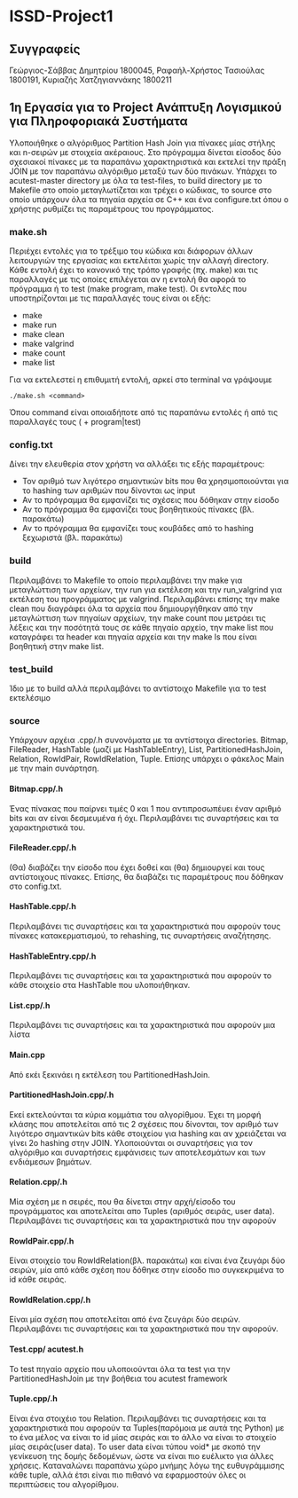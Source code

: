 # ISSD-Project1

## Συγγραφείς 
Γεώργιος-Σάββας Δημητρίου 1800045, Ραφαήλ-Χρήστος Τασιούλας 1800191, Κυριαζής Χατζηγιαννάκης 1800211

## 1η Εργασία για το Project Ανάπτυξη Λογισμικού για Πληροφοριακά Συστήματα
Υλοποιήθηκε ο αλγόριθμος Partition Hash Join για πίνακες μίας στήλης και n-σειρών με στοιχεία ακέραιους. 
Στο πρόγραμμα δίνεται είσοδος δύο σχεσιακοί πίνακες με τα παραπάνω χαρακτηριστικά και εκτελεί την πράξη JOIN με τον παραπάνω αλγόριθμο μεταξύ των δύο πινάκων.
Υπάρχει το acutest-master directory με όλα τα test-files, το build directory με το Makefile στο οποίο μεταγλωτίζεται και τρέχει ο κώδικας, 
το source στο οποίο υπάρχουν όλα τα πηγαία αρχεία σε C++ και ένα configure.txt όπου ο χρήστης ρυθμίζει τις παραμέτρους του προγράμματος.  

### make.sh
Περιέχει εντολές για το τρέξιμο του κώδικα και διάφορων άλλων λειτουργιών της εργασίας και εκτελέιται χωρίς την αλλαγή directory. Κάθε εντολή έχει το κανονικό της τρόπο γραφής (πχ. make) και τις παραλλαγές με τις οποίες επιλέγεται αν η εντολή θα αφορά το πρόγραμμα ή το test (make program, make test). Οι εντολές που υποστηρίζονται με τις παραλλαγές τους είναι οι εξής:
- make
- make run
- make clean
- make valgrind
- make count
- make list

Για να εκτελεστεί η επιθυμιτή εντολή, αρκεί στο terminal να γράψουμε 
```
./make.sh <command>
``` 
Όπου command είναι οποιαδήποτε από τις παραπάνω εντολές ή από τις παραλλαγές τους (<command> + program|test)

### config.txt
Δίνει την ελευθερία στον χρήστη να αλλάξει τις εξής παραμέτρους:
- Τον αριθμό των λιγότερο σημαντικών bits που θα χρησιμοποιούνται για το hashing των αριθμών που δίνονται ως input
- Αν το πρόγραμμα θα εμφανίζει τις σχέσεις που δόθηκαν στην είσοδο
- Αν το πρόγραμμα θα εμφανίζει τους βοηθητικούς πίνακες (βλ. παρακάτω)
- Αν το πρόγραμμα θα εμφανίζει τους κουβάδες από το hashing ξεχωριστά (βλ. παρακάτω)

### build
Περιλαμβάνει το Makefile το οποίο περιλαμβάνει την make για μεταγλώττιση των αρχείων, την run για εκτέλεση και την run_valgrind για εκτέλεση του προγράμματος με valgrind. 
Περιλαμβάνει επίσης την make clean που διαγράφει όλα τα αρχεία που δημιουργήθηκαν από την μεταγλώττιση των πηγαίων αρχείων,
την make count που μετράει τις λέξεις και την ποσότητά τους σε κάθε πηγαίο αρχείο, την make list που καταγράφει τα header και πηγαία αρχεία και την make ls που είναι βοηθητική στην make list.

### test_build
Ίδιο με το build αλλά περιλαμβάνει το αντίστοιχο Makefile για το test εκτελέσιμο

### source
Υπάρχουν αρχέια .cpp/.h συνονόματα με τα αντίστοιχα directories. Bitmap, FileReader, HashTable (μαζί με HashTableEntry), List, PartitionedHashJoin, Relation, RowIdPair, RowIdRelation, Tuple.
Επίσης υπάρχει ο φάκελος Main με την main συνάρτηση.

#### Bitmap.cpp/.h
Ένας πίνακας που παίρνει τιμές 0 και 1 που αντιπροσωπέυει έναν αριθμό bits και αν είναι δεσμευμένα ή όχι. Περιλαμβάνει τις συναρτήσεις και τα χαρακτηριστικά του.

#### FileReader.cpp/.h
(Θα) διαβάζει την είσοδο που έχει δοθεί και (θα) δημιουργεί και τους αντίστοιχους πίνακες. Επίσης, θα διαβάζει τις παραμέτρους που δόθηκαν στο config.txt.

#### HashTable.cpp/.h
Περιλαμβάνει τις συναρτήσεις και τα χαρακτηριστικά που αφορούν τους πίνακες κατακερματισμού, το rehashing, τις συναρτήσεις αναζήτησης.

#### HashTableEntry.cpp/.h
Περιλαμβάνει τις συναρτήσεις και τα χαρακτηριστικά που αφορούν το κάθε στοιχείο στα HashTable που υλοποιήθηκαν.   

#### List.cpp/.h
Περιλαμβάνει τις συναρτήσεις και τα χαρακτηριστικά που αφορούν μια λίστα

#### Main.cpp
Από εκέι ξεκινάει η εκτέλεση του PartitionedHashJoin. 

#### PartitionedHashJoin.cpp/.h
Εκεί εκτελούνται τα κύρια κομμάτια του αλγορίθμου. 
Έχει τη μορφή κλάσης που αποτελείται από τις 2 σχέσεις που δίνονται, τον αριθμό των λιγότερο σημαντικών bits κάθε στοιχείου για hashing και αν χρειάζεται να γίνει 2ο hashing στην JOIN. Υλοποιούνται οι συναρτήσεις για τον αλγόριθμο και συναρτήσεις εμφάνισεις των αποτελεσμάτων και των ενδιάμεσων βημάτων. 

#### Relation.cpp/.h
Μία σχέση με n σειρές, που θα δίνεται στην αρχή/είσοδο του προγράμματος και αποτελείται απο Tuples (αριθμός σειράς, user data).
Περιλαμβάνει τις συναρτήσεις και τα χαρακτηριστικά που την αφορούν

#### RowIdPair.cpp/.h
Είναι στοιχείο του RowIdRelation(βλ. παρακάτω) και είναι ένα ζευγάρι δύο σειρών, μία από κάθε σχέση που δόθηκε στην είσοδο πιο συγκεκριμένα το id κάθε σειράς. 

#### RowIdRelation.cpp/.h
Είναι μία σχέση που αποτελείται από ένα ζευγάρι δύο σειρών. Περιλαμβάνει τις συναρτήσεις και τα χαρακτηριστικά που την αφορούν.

#### Test.cpp/ acutest.h
Το test πηγαίο αρχείο που υλοποιούνται όλα τα test για την PartitionedHashJoin με την βοήθεια του acutest framework

#### Tuple.cpp/.h
Είναι ένα στοιχέιο του Relation.
Περιλαμβάνει τις συναρτήσεις και τα χαρακτηριστικά που αφορούν τα Tuples(παρόμοια με αυτά της Python) 
με το ένα μέλος να είναι το id μίας σειράς και το άλλο να είναι το στοιχείο μίας σειράς(user data).
Το user data είναι τύπου void* με σκοπό την γενίκευση της δομής δεδομένων, ώστε να είναι πιο ευέλικτο για άλλες χρήσεις. 
Καταναλώνει παραπάνω χώρο μνήμης λόγω της ευθυγράμμισης κάθε tuple, αλλά έτσι είναι πιο πιθανό να εφαρμοστούν όλες οι περιπτώσεις του αλγορίθμου.

